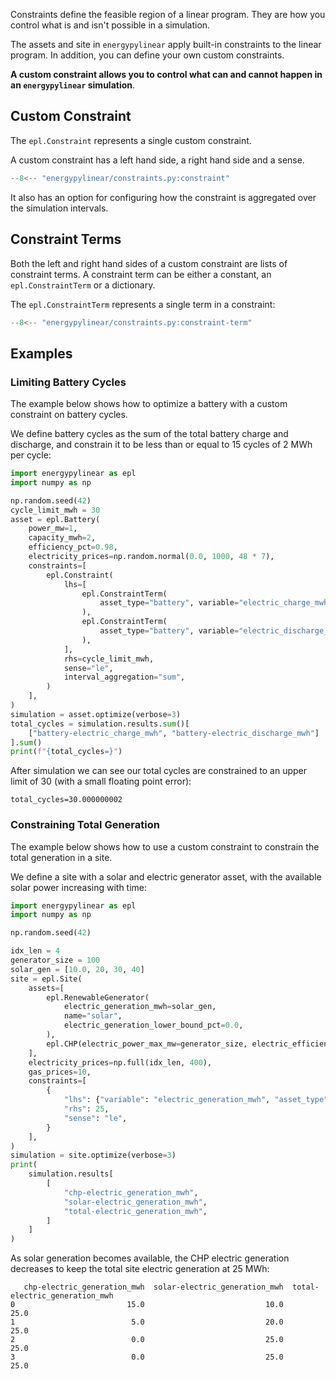 Constraints define the feasible region of a linear program.  They are how you control what is and isn't possible in a simulation.

The assets and site in `energypylinear` apply built-in constraints to the linear program. In addition, you can define your own custom constraints.

**A custom constraint allows you to control what can and cannot happen in an `energypylinear` simulation**.

## Custom Constraint

The `epl.Constraint` represents a single custom constraint.

A custom constraint has a left hand side, a right hand side and a sense.

<!--phmdoctest-mark.skip-->
```python
--8<-- "energypylinear/constraints.py:constraint"
```

It also has an option for configuring how the constraint is aggregated over the simulation intervals.

## Constraint Terms

Both the left and right hand sides of a custom constraint are lists of constraint terms. A constraint term can be either a constant, an `epl.ConstraintTerm` or a dictionary.

The `epl.ConstraintTerm` represents a single term in a constraint:

<!--phmdoctest-mark.skip-->
```python
--8<-- "energypylinear/constraints.py:constraint-term"
```

## Examples

### Limiting Battery Cycles

The example below shows how to optimize a battery with a custom constraint on battery cycles.

We define battery cycles as the sum of the total battery charge and discharge, and constrain it to be less than or equal to 15 cycles of 2 MWh per cycle:

```python
import energypylinear as epl
import numpy as np

np.random.seed(42)
cycle_limit_mwh = 30
asset = epl.Battery(
    power_mw=1,
    capacity_mwh=2,
    efficiency_pct=0.98,
    electricity_prices=np.random.normal(0.0, 1000, 48 * 7),
    constraints=[
        epl.Constraint(
            lhs=[
                epl.ConstraintTerm(
                    asset_type="battery", variable="electric_charge_mwh"
                ),
                epl.ConstraintTerm(
                    asset_type="battery", variable="electric_discharge_mwh"
                ),
            ],
            rhs=cycle_limit_mwh,
            sense="le",
            interval_aggregation="sum",
        )
    ],
)
simulation = asset.optimize(verbose=3)
total_cycles = simulation.results.sum()[
    ["battery-electric_charge_mwh", "battery-electric_discharge_mwh"]
].sum()
print(f"{total_cycles=}")
```

After simulation we can see our total cycles are constrained to an upper limit of 30 (with a small floating point error):

```
total_cycles=30.000000002
```

### Constraining Total Generation

The example below shows how to use a custom constraint to constrain the total generation in a site.

We define a site with a solar and electric generator asset, with the available solar power increasing with time:

```python
import energypylinear as epl
import numpy as np

np.random.seed(42)

idx_len = 4
generator_size = 100
solar_gen = [10.0, 20, 30, 40]
site = epl.Site(
    assets=[
        epl.RenewableGenerator(
            electric_generation_mwh=solar_gen,
            name="solar",
            electric_generation_lower_bound_pct=0.0,
        ),
        epl.CHP(electric_power_max_mw=generator_size, electric_efficiency_pct=0.5),
    ],
    electricity_prices=np.full(idx_len, 400),
    gas_prices=10,
    constraints=[
        {
            "lhs": {"variable": "electric_generation_mwh", "asset_type": "*"},
            "rhs": 25,
            "sense": "le",
        }
    ],
)
simulation = site.optimize(verbose=3)
print(
    simulation.results[
        [
            "chp-electric_generation_mwh",
            "solar-electric_generation_mwh",
            "total-electric_generation_mwh",
        ]
    ]
)
```

As solar generation becomes available, the CHP electric generation decreases to keep the total site electric generation at 25 MWh:

```
   chp-electric_generation_mwh  solar-electric_generation_mwh  total-electric_generation_mwh
0                         15.0                           10.0                           25.0
1                          5.0                           20.0                           25.0
2                          0.0                           25.0                           25.0
3                          0.0                           25.0                           25.0
```
